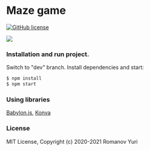 # Maze game

[![GitHub license](https://img.shields.io/github/license/darteil/MazeGame?style=for-the-badge)](https://github.com/darteil/MazeGame/blob/master/LICENSE.md)

![](media/demo.gif)

### Installation and run project.

Switch to "dev" branch.
Install dependencies and start:

```sh
$ npm install
$ npm start
```

### Using libraries

[Babylon.js](https://www.babylonjs.com/),
[Konva](https://konvajs.org/)

### License

MIT License, Copyright (c) 2020-2021 Romanov Yuri
